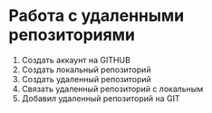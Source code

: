 # **Работа с удаленными репозиториями** 
1. Создать аккаунт на GITHUB
2. Создать локальный репозиторий 
3. Создать удаленный репозиторий 
4. Связать удаленный репозиторий с локальным
5. Добавил удаленный репозиторий на GIT
   
